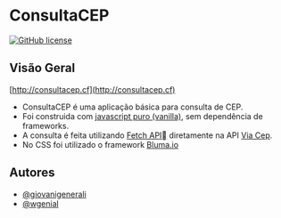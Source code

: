 # ConsultaCEP

[![GitHub license](https://img.shields.io/github/license/wgenial/s3-objects-stream-zip-php.svg)](https://github.com/wgenial/s3-objects-stream-zip-php/blob/master/LICENSE)

## Visão Geral
[http://consultacep.cf](http://consultacep.cf)

- ConsultaCEP é uma aplicação básica para consulta de CEP.
- Foi construida com [javascript puro (vanilla)](https://developer.mozilla.org/en-US/docs/Web/JavaScript/Guide), sem dependência de frameworks.
- A consulta é feita utilizando [Fetch API](https://developer.mozilla.org/en-US/docs/Web/API/Fetch_API) diretamente na API [Via Cep](https://viacep.com.br).
- No CSS foi utilizado o framework [Bluma.io](https://bulma.io)

## Autores
* [@giovanigenerali](https://github.com/giovanigenerali)
* [@wgenial](https://github.com/wgenial)